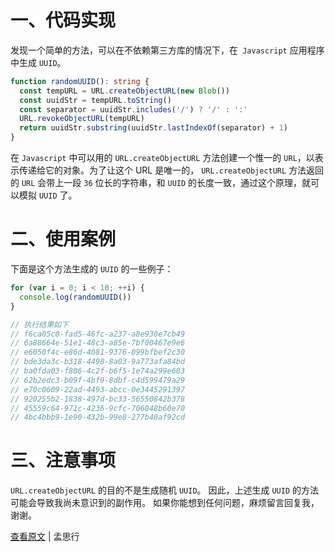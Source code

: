 # 一、代码实现

发现一个简单的方法，可以在不依赖第三方库的情况下，在` Javascript` 应用程序中生成 `UUID`。

```typescript
function randomUUID(): string {
  const tempURL = URL.createObjectURL(new Blob())
  const uuidStr = tempURL.toString()
  const separator = uuidStr.includes('/') ? '/' : ':'
  URL.revokeObjectURL(tempURL)
  return uuidStr.substring(uuidStr.lastIndexOf(separator) + 1)
}
```

在 `Javascript` 中可以用的 `URL.createObjectURL` 方法创建一个惟一的 `URL`，以表示传递给它的对象。为了让这个 URL 是唯一的， `URL.createObjectURL` 方法返回的 `URL` 会带上一段 `36` 位长的字符串，和 `UUID` 的长度一致，通过这个原理，就可以模拟 `UUID` 了。

# 二、使用案例

下面是这个方法生成的 `UUID` 的一些例子：

```typescript
for (var i = 0; i < 10; ++i) {
  console.log(randomUUID())
}

// 执行结果如下
// f6ca05c0-fad5-46fc-a237-a8e930e7cb49
// 6a88664e-51e1-48c3-a85e-7bf00467e9e6
// e6050f4c-e86d-4081-9376-099bfbef2c30
// bde3da3c-b318-4498-8a03-9a773afa84bd
// ba0fda03-f806-4c2f-b6f5-1e74a299e603
// 62b2edc3-b09f-4bf9-8dbf-c4d599479a29
// e70c0609-22ad-4493-abcc-0e3445291397
// 920255b2-1838-497d-bc33-56550842b378
// 45559c64-971c-4236-9cfc-706048b60e70
// 4bc4bbb9-1e90-432b-99e8-277b40af92cd
```

# 三、注意事项

`URL.createObjectURL` 的目的不是生成随机 `UUID`。 因此，上述生成 `UUID` 的方法可能会导致我尚未意识到的副作用。 如果你能想到任何问题，麻烦留言回复我，谢谢。

[查看原文](https://zhuanlan.zhihu.com/p/148173979) | 孟思行